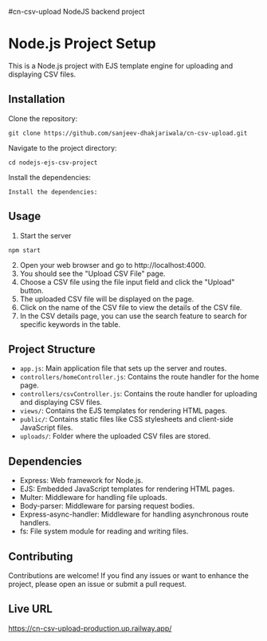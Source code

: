 #cn-csv-upload NodeJS backend project

# Node.js Project Setup
This is a Node.js project with EJS template engine for uploading and displaying CSV files.

## Installation

Clone the repository:

   ```
   git clone https://github.com/sanjeev-dhakjariwala/cn-csv-upload.git
   ```
 Navigate to the project directory:
 ```
 cd nodejs-ejs-csv-project
 ```
 Install the dependencies:
 ```
 Install the dependencies:
 ```
 ## Usage
 1. Start the server
 ```
 npm start
 ```
 2. Open your web browser and go to http://localhost:4000.
 3. You should see the "Upload CSV File" page.
 4. Choose a CSV file using the file input field and click the "Upload" button.
 5. The uploaded CSV file will be displayed on the page.
 6. Click on the name of the CSV file to view the details of the CSV file.
 7. In the CSV details page, you can use the search feature to search for specific keywords in the table.
 
 ## Project Structure
   - `app.js`: Main application file that sets up the server and routes.
   - `controllers/homeController.js`: Contains the route handler for the home page.
   - `controllers/csvController.js`: Contains the route handler for uploading and displaying CSV files.
   - `views/`: Contains the EJS templates for rendering HTML pages.
   - `public/`: Contains static files like CSS stylesheets and client-side JavaScript files.
   - `uploads/`: Folder where the uploaded CSV files are stored.
    
## Dependencies
   - Express: Web framework for Node.js.
   - EJS: Embedded JavaScript templates for rendering HTML pages.
   - Multer: Middleware for handling file uploads.
   - Body-parser: Middleware for parsing request bodies.
   - Express-async-handler: Middleware for handling asynchronous route handlers.
   - fs: File system module for reading and writing files.
 
## Contributing

Contributions are welcome! If you find any issues or want to enhance the project, please open an issue or submit a pull request.

## Live URL
https://cn-csv-upload-production.up.railway.app/
